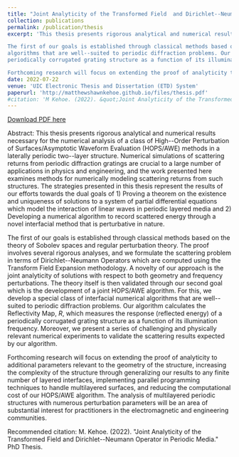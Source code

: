```yaml
---
title: "Joint Analyticity of the Transformed Field  and Dirichlet--Neumann Operator in Periodic Media"
collection: publications
permalink: /publication/thesis
excerpt: 'This thesis presents rigorous analytical and numerical results necessary for the numerical analysis of a class of High--Order Perturbation of Surfaces/Asymptotic Waveform Evaluation (HOPS/AWE) methods in a laterally periodic two--layer structure. Numerical simulations of scattering returns from periodic diffraction gratings are crucial to a large number of applications in physics and engineering, and the work presented here examines methods for numerically modeling scattering returns from such structures.  The strategies presented in this thesis represent the results of our efforts towards the dual goals of 1) Proving a theorem on the existence and uniqueness of solutions to a system of partial differential equations which model the interaction of linear waves in periodic layered media and 2) Developing a numerical algorithm to record scattered energy through a novel interfacial method that is perturbative in nature.

The first of our goals is established through classical methods based on the theory of Sobolev spaces and regular perturbation theory. The proof involves several rigorous analyses, and we formulate the scattering problem in terms of Dirichlet--Neumann Operators which are computed using the Transform Field Expansion methodology. A novelty of our approach is the joint analyticity of solutions with respect to both geometry and frequency perturbations. The theory itself is then validated through our second goal which is the development of a joint HOPS/AWE algorithm. For this, we develop a special class of interfacial numerical
algorithms that are well--suited to periodic diffraction problems. Our algorithm calculates the Reflectivity Map, $R$, which measures the response (reflected energy) of a
periodically corrugated grating structure as a function of its illumination frequency. Moreover, we present a series of challenging and physically relevant numerical experiments to validate the scattering results expected by our algorithm.

Forthcoming research will focus on extending the proof of analyticity to additional parameters relevant to the geometry of the structure, increasing the complexity of the structure through generalizing our results to any finite number of layered interfaces, implementing parallel programming techniques to handle multilayered surfaces, and reducing the computational cost of our HOPS/AWE algorithm. The analysis of multilayered periodic structures with numerous perturbation parameters will be an area of substantial interest for practitioners in the electromagnetic and engineering communities.'
date: 2022-07-22
venue: 'UIC Electronic Thesis and Dissertation (ETD) System'
paperurl: 'http://matthewshawnkehoe.github.io/files/thesis.pdf'
#citation: 'M Kehoe. (2022). &quot;Joint Analyticity of the Transformed Field  and Dirichlet--Neumann Operator in Periodic Media.&quot; <i>PhD Thesis</i>.'
---
```


[Download PDF here](http://matthewshawnkehoe.github.io/files/thesis.pdf)

Abstract: This thesis presents rigorous analytical and numerical results necessary for the numerical analysis of a class of High--Order Perturbation of Surfaces/Asymptotic Waveform Evaluation (HOPS/AWE) methods in a laterally periodic two--layer structure. Numerical simulations of scattering returns from periodic diffraction gratings are crucial to a large number of applications in physics and engineering, and the work presented here examines methods for numerically modeling scattering returns from such structures.  The strategies presented in this thesis represent the results of our efforts towards the dual goals of 1) Proving a theorem on the existence and uniqueness of solutions to a system of partial differential equations which model the interaction of linear waves in periodic layered media and 2) Developing a numerical algorithm to record scattered energy through a novel interfacial method that is perturbative in nature.

The first of our goals is established through classical methods based on the theory of Sobolev spaces and regular perturbation theory. The proof involves several rigorous analyses, and we formulate the scattering problem in terms of Dirichlet--Neumann Operators which are computed using the Transform Field Expansion methodology. A novelty of our approach is the joint analyticity of solutions with respect to both geometry and frequency perturbations. The theory itself is then validated through our second goal which is the development of a joint HOPS/AWE algorithm. For this, we develop a special class of interfacial numerical
algorithms that are well--suited to periodic diffraction problems. Our algorithm calculates the Reflectivity Map, $R$, which measures the response (reflected energy) of a
periodically corrugated grating structure as a function of its illumination frequency. Moreover, we present a series of challenging and physically relevant numerical experiments to validate the scattering results expected by our algorithm.

Forthcoming research will focus on extending the proof of analyticity to additional parameters relevant to the geometry of the structure, increasing the complexity of the structure through generalizing our results to any finite number of layered interfaces, implementing parallel programming techniques to handle multilayered surfaces, and reducing the computational cost of our HOPS/AWE algorithm. The analysis of multilayered periodic structures with numerous perturbation parameters will be an area of substantial interest for practitioners in the electromagnetic and engineering communities.

Recommended citation: M. Kehoe. (2022). "Joint Analyticity of the Transformed Field  and Dirichlet--Neumann Operator in Periodic Media." PhD Thesis.

